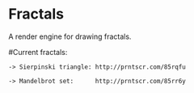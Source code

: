 # Fractals
A render engine for drawing fractals.

#Current fractals:

	-> Sierpinski triangle: http://prntscr.com/85rqfu

	-> Mandelbrot set: 		http://prntscr.com/85rr6y
